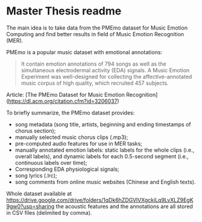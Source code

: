 # Master Thesis readme

The main idea is to take data from the PMEmo dataset for Music Emotion Computing and find better results in field of Music Emotion Recognition (MER).

PMEmo is a popular music dataset with emotional annotations: 

> It contain emotion annotations of 794 songs as well as the simultaneous electrodermal activity (EDA) signals. A Music Emotion Experiment was well-designed for collecting the affective-annotated music corpus of high quality, which recruited 457 subjects.  

Article: [The PMEmo Dataset for Music Emotion Recognition] (https://dl.acm.org/citation.cfm?id=3206037)

To briefly summarize, the PMEmo dataset provides:

* song metadata (song title, artists, beginning and ending timestamps of chorus section);
* manually selected music chorus clips (.mp3);
* pre-computed audio features for use in MER tasks;
* manually annotated emotion labels: static labels for the whole clips (i.e., overall labels), and dynamic labels for each 0.5-second segment (i.e., continuous labels over time);
* Corresponding EDA physiological signals;
* song lyrics (.lrc);
* song comments from online music websites (Chinese and English texts).

Whole dataset available at https://drive.google.com/drive/folders/1qDk6hZDGVlVXgckjLq9LvXLZ9EgK9gw0?usp=sharing
the acoustic features and the annotations are all stored in CSV files
(delimited by comma).

